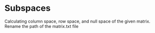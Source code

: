 # Subspaces
Calculating column space, row space, and null space of the given matrix.
Rename the path of the matrix.txt file 
